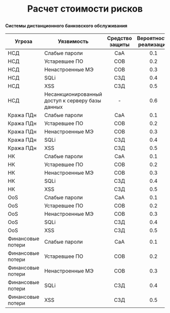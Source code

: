 # <p align = "center">Расчет стоимости рисков</p>


**Системы дистанционного банковского обслуживания**


Угроза	|Уязвимость|	Средство защиты|	Вероятность реализации
---|---|:---:|:---:
НСД	|Слабые пароли|	СaA|	0.1
НСД|	Устаревшее ПО	|СОВ|	0.2
НСД|	Ненастроенные МЭ|	СОВ|	0.3
НСД|	SQLi	|СЗД	|0.4
НСД	|XSS|	СЗД|	0.5
НСД	|Несанкционированный доступ к серверу базы данных|	-|	0.6
Кража ПДн	|Слабые пароли	|СaA	|0.1
Кража ПДн|	Устаревшее ПО|	СОВ|	0.2
Кража ПДн|	Ненастроенные МЭ	|СОВ|	0.3
Кража ПДн|	SQLi|	СЗД|	0.4
Кража ПДн	|XSS	|СЗД	|0.5
НК	|Слабые пароли|	СaA|	0.1
НК	|Устаревшее ПО	|СОВ	|0.2
НК	|Ненастроенные МЭ|	СОВ|	0.3
НК|	SQLi	|СЗД	|0.4
НК |XSS|	СЗД|	0.5
OoS|	Слабые пароли	|СaA|	0.1
OoS	|Устаревшее ПО|	СОВ	|0.2
OoS	|Ненастроенные МЭ	|СОВ|	0.3
OoS	|SQLi|	СЗД|	0.4
OoS	|XSS	|СЗД	|0.5
Финансовые потери|	Слабые пароли|	СaA|	0.1
Финансовые потери|	Устаревшее ПО	|СОВ	|0.2
Финансовые потери	|Ненастроенные МЭ|	СОВ|	0.3
Финансовые потери|	SQLi	|СЗД	|0.4
Финансовые потери	| XSS|	СЗД|	0.5
















